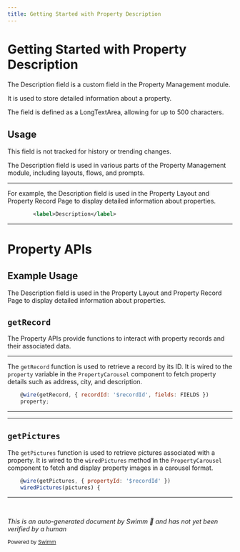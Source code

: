 ```yaml
---
title: Getting Started with Property Description
---
```

# Getting Started with Property Description

The Description field is a custom field in the Property Management module.

It is used to store detailed information about a property.

The field is defined as a LongTextArea, allowing for up to 500 characters.

## Usage

This field is not tracked for history or trending changes.

The Description field is used in various parts of the Property Management module, including layouts, flows, and prompts.

<SwmSnippet path="/force-app/main/default/layouts/Property__c-Property Layout.layout-meta.xml" line="75">

---

For example, the Description field is used in the Property Layout and Property Record Page to display detailed information about properties.

```xml
        <label>Description</label>
```

---

</SwmSnippet>

# Property APIs

## Example Usage

The Description field is used in the Property Layout and Property Record Page to display detailed information about properties.

## <SwmToken path="force-app/main/default/lwc/propertyCarousel/propertyCarousel.js" pos="19:4:4" line-data="    @wire(getRecord, { recordId: &#39;$recordId&#39;, fields: FIELDS })">`getRecord`</SwmToken>

The Property APIs provide functions to interact with property records and their associated data.

<SwmSnippet path="/force-app/main/default/lwc/propertyCarousel/propertyCarousel.js" line="19">

---

The <SwmToken path="force-app/main/default/lwc/propertyCarousel/propertyCarousel.js" pos="19:4:4" line-data="    @wire(getRecord, { recordId: &#39;$recordId&#39;, fields: FIELDS })">`getRecord`</SwmToken> function is used to retrieve a record by its ID. It is wired to the <SwmToken path="force-app/main/default/lwc/propertyCarousel/propertyCarousel.js" pos="20:1:1" line-data="    property;">`property`</SwmToken> variable in the <SwmToken path="force-app/main/default/lwc/propertyCarousel/propertyCarousel.js" pos="14:6:6" line-data="export default class PropertyCarousel extends LightningElement {">`PropertyCarousel`</SwmToken> component to fetch property details such as address, city, and description.

```javascript
    @wire(getRecord, { recordId: '$recordId', fields: FIELDS })
    property;
```

---

</SwmSnippet>

<SwmSnippet path="/force-app/main/default/lwc/propertyCarousel/propertyCarousel.js" line="22">

---

## <SwmToken path="force-app/main/default/lwc/propertyCarousel/propertyCarousel.js" pos="22:4:4" line-data="    @wire(getPictures, { propertyId: &#39;$recordId&#39; })">`getPictures`</SwmToken>

The <SwmToken path="force-app/main/default/lwc/propertyCarousel/propertyCarousel.js" pos="22:4:4" line-data="    @wire(getPictures, { propertyId: &#39;$recordId&#39; })">`getPictures`</SwmToken> function is used to retrieve pictures associated with a property. It is wired to the <SwmToken path="force-app/main/default/lwc/propertyCarousel/propertyCarousel.js" pos="23:1:1" line-data="    wiredPictures(pictures) {">`wiredPictures`</SwmToken> method in the <SwmToken path="force-app/main/default/lwc/propertyCarousel/propertyCarousel.js" pos="14:6:6" line-data="export default class PropertyCarousel extends LightningElement {">`PropertyCarousel`</SwmToken> component to fetch and display property images in a carousel format.

```javascript
    @wire(getPictures, { propertyId: '$recordId' })
    wiredPictures(pictures) {
```

---

</SwmSnippet>

&nbsp;

*This is an auto-generated document by Swimm 🌊 and has not yet been verified by a human*

<SwmMeta version="3.0.0" repo-id="Z2l0aHViJTNBJTNBZHJlYW1ob3VzZS1sd2MlM0ElM0FTd2ltbS1EZW1v" repo-name="dreamhouse-lwc"><sup>Powered by [Swimm](/)</sup></SwmMeta>
